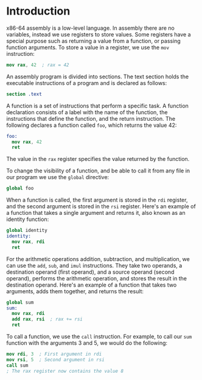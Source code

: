 # Introduction

x86-64 assembly is a low-level language. In assembly there are no variables,
instead we use registers to store values. Some registers have a special purpose
such as returning a value from a function, or passing function arguments. To
store a value in a register, we use the `mov` instruction:

```nasm
mov rax, 42  ; rax = 42
```

An assembly program is divided into sections. The text section holds the
executable instructions of a program and is declared as follows:

```nasm
section .text
```

A function is a set of instructions that perform a specific task. A function
declaration consists of a label with the name of the function, the instructions
that define the function, and the return instruction. The following declares a
function called `foo`, which returns the value 42:

```nasm
foo:
  mov rax, 42
  ret
```

The value in the `rax` register specifies the value returned by the function.

To change the visibility of a function, and be able to call it from any file in
our program we use the `global` directive:

```nasm
global foo
```

When a function is called, the first argument is stored in the `rdi` register,
and the second argument is stored in the `rsi` register. Here's an example of a
function that takes a single argument and returns it, also known as an identity
function:

```nasm
global identity
identity:
  mov rax, rdi
  ret
```

For the arithmetic operations addition, subtraction, and multiplication, we can
use the `add`, `sub`, and `imul` instructions. They take two operands, a destination
operand (first operand), and a source operand (second operand), performs
the arithmetic operation, and stores the result in the destination operand.
Here's an example of a function that takes two arguments, adds them together,
and returns the result:

```nasm
global sum
sum:
  mov rax, rdi
  add rax, rsi  ; rax += rsi
  ret
```

To call a function, we use the `call` instruction. For example, to call our
`sum` function with the arguments 3 and 5, we would do the following:

```nasm
mov rdi, 3  ; First argument in rdi
mov rsi, 5  ; Second argument in rsi
call sum
; The rax register now contains the value 8
```
